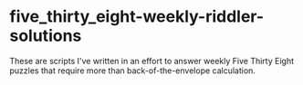 # five_thirty_eight-weekly-riddler-solutions
These are scripts I've written in an effort to answer weekly Five Thirty Eight puzzles that require more than back-of-the-envelope calculation.
